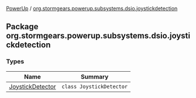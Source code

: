[PowerUp](../index.md) / [org.stormgears.powerup.subsystems.dsio.joystickdetection](./index.md)

## Package org.stormgears.powerup.subsystems.dsio.joystickdetection

### Types

| Name | Summary |
|---|---|
| [JoystickDetector](-joystick-detector/index.md) | `class JoystickDetector` |
